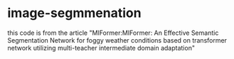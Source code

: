 # image-segmmenation
this code is from the article "MIFormer:MIFormer: An Effective Semantic Segmentation Network for foggy weather conditions based on transformer network utilizing multi-teacher intermediate domain adaptation"
